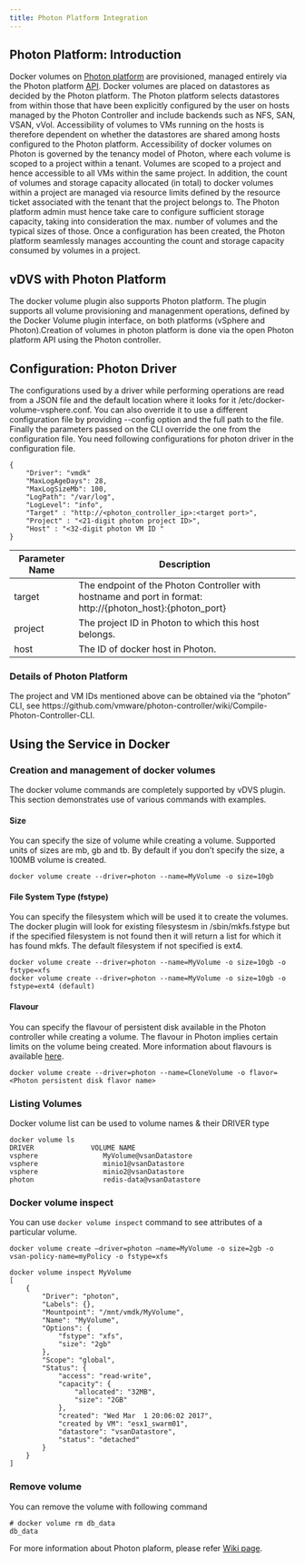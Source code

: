 ```yaml
---
title: Photon Platform Integration
---
```

## Photon Platform: Introduction
Docker volumes on [Photon platform](https://vmware.github.io/photon-controller) are provisioned, managed entirely via the Photon platform [API](https://github.com/vmware/photon-controller/wiki/API). Docker volumes are placed on datastores as decided by the Photon platform. The Photon platform selects datastores from within those that have been explicitly configured by the user on hosts managed by the Photon Controller and include backends such as NFS, SAN, VSAN, vVol. Accessibility of volumes to VMs running on the hosts is therefore dependent on whether the datastores are shared among hosts configured to the Photon platform. Accessibility of docker volumes on Photon is governed by the tenancy model of Photon, where each volume is scoped to a project within a tenant. Volumes are scoped to a project and hence accessible to all VMs within the same project. In addition, the count of volumes and storage capacity allocated (in total) to docker volumes within a project are managed via resource limits defined by the resource ticket associated with the tenant that the project belongs to. The Photon platform admin must hence take care to configure sufficient storage capacity, taking into consideration the max. number of volumes and the typical sizes of those. Once a configuration has been created, the Photon platform seamlessly manages accounting the count and storage capacity consumed by volumes in a project.

## vDVS with Photon Platform

The docker volume plugin also supports Photon platform. The plugin supports all volume provisioning and managenment operations, defined by the Docker Volume plugin interface, on both platforms (vSphere and Photon).Creation of volumes in photon platform is done via the open Photon platform API using the Photon controller. 

## Configuration: Photon Driver

The configurations used by a driver while performing operations are read from a JSON file and the default location where it looks for it /etc/docker-volume-vsphere.conf. You can also override it to use  a different configuration file by providing --config option and the full path to the file. Finally the parameters passed on the CLI override the one from the configuration file. You need following configurations for photon driver in the configuration file.

```
{
    "Driver": "vmdk"
    "MaxLogAgeDays": 28,
    "MaxLogSizeMb": 100,
    "LogPath": "/var/log",
    "LogLevel": "info",
    "Target" : "http://<photon_controller_ip>:<target port>",
    "Project" : "<21-digit photon project ID>",
    "Host" : "<32-digit photon VM ID "
}
```
<table class="table table-striped table-hover ">
  <thead>
    <tr>
      <th>Parameter Name</th>
      <th>Description</th>
    </tr>
  </thead>
  <tbody>
    <tr>
      <td>target</td>
      <td>The endpoint of the Photon Controller with hostname and port in format: http://{photon_host}:{photon_port} </td>
    </tr>
    <tr>
      <td>project</td>
      <td>The project ID in Photon to which this host belongs.</td>
    </tr>
    <tr>
      <td>host</td>
      <td>The ID of docker host in Photon.</td>
    </tr>
</tbody>
</table>


<div class="panel panel-info">
  <div class="panel-heading">
    <h3 class="panel-title">Details of Photon Platform</h3>
  </div>
  <div class="panel-body">
     The project and VM IDs mentioned above can be obtained via the “photon” CLI, see https://github.com/vmware/photon-controller/wiki/Compile-Photon-Controller-CLI.
  </div>
</div> 

## Using the Service in Docker

### Creation and management of docker volumes
The docker volume commands are completely supported by vDVS plugin. This section demonstrates use of various commands with examples.


#### Size
You can specify the size of volume while creating a volume. Supported units of sizes are mb, gb and tb. By default if you don’t specify the size, a 100MB volume is created.

```
docker volume create --driver=photon --name=MyVolume -o size=10gb
```

#### File System Type (fstype)
You can specify the filesystem which will be used it to create the volumes. The docker plugin will look for existing filesystesm in /sbin/mkfs.fstype but if the specified filesystem is not found then it will return a list for which it has found mkfs. The default filesystem if not specified is ext4.

```
docker volume create --driver=photon --name=MyVolume -o size=10gb -o fstype=xfs
docker volume create --driver=photon --name=MyVolume -o size=10gb -o fstype=ext4 (default)

```

#### Flavour 
You can specify the flavour of persistent disk available in the Photon controller while creating a volume. The flavour in Photon implies certain limits on the volume being created.
More information about flavours is available [here](https://github.com/vmware/photon-controller/wiki/Flavors).

```
docker volume create --driver=photon --name=CloneVolume -o flavor=<Photon persistent disk flavor name>
```
### Listing Volumes
Docker volume list can be used to volume names & their DRIVER type
```
docker volume ls
DRIVER              VOLUME NAME
vsphere                MyVolume@vsanDatastore
vsphere                minio1@vsanDatastore
vsphere                minio2@vsanDatastore
photon                 redis-data@vsanDatastore
```
### Docker volume inspect
You can use `docker volume inspect` command to see attributes of a particular volume.

```
docker volume create —driver=photon —name=MyVolume -o size=2gb -o vsan-policy-name=myPolicy -o fstype=xfs
```
```
docker volume inspect MyVolume
[
    {
        "Driver": "photon",
        "Labels": {},
        "Mountpoint": "/mnt/vmdk/MyVolume",
        "Name": "MyVolume",
        "Options": {
            "fstype": "xfs",
            "size": "2gb"
        },
        "Scope": "global",
        "Status": {
            "access": "read-write",
            "capacity": {
                "allocated": "32MB",
                "size": "2GB"
            },
            "created": "Wed Mar  1 20:06:02 2017",
            "created by VM": "esx1_swarm01",
            "datastore": "vsanDatastore",
            "status": "detached"
        }
    }
]
```

### Remove volume
You can remove the volume with following command
```
# docker volume rm db_data
db_data
```


For more information about Photon plaform, please refer [Wiki page](https://github.com/vmware/photon-controller/wiki).
